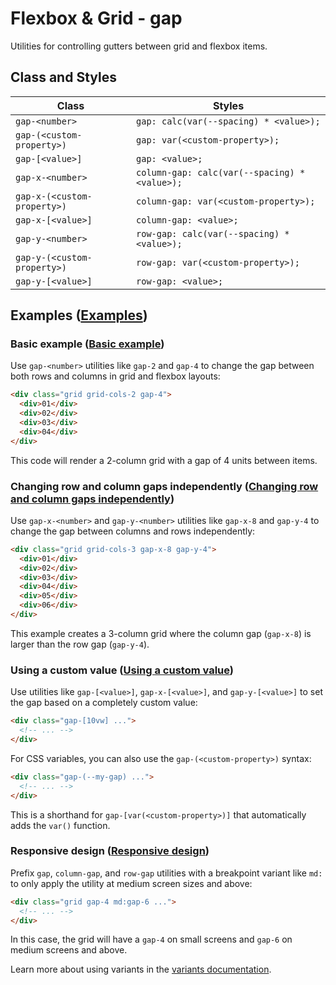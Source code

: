 # Flexbox & Grid - gap

Utilities for controlling gutters between grid and flexbox items.

## Class and Styles

| Class                     | Styles                                     |
| ------------------------- | ------------------------------------------ |
| `gap-<number>`            | `gap: calc(var(--spacing) * <value>);`     |
| `gap-(<custom-property>)` | `gap: var(<custom-property>);`             |
| `gap-[<value>]`           | `gap: <value>;`                            |
| `gap-x-<number>`          | `column-gap: calc(var(--spacing) * <value>);` |
| `gap-x-(<custom-property>)`| `column-gap: var(<custom-property>);`         |
| `gap-x-[<value>]`         | `column-gap: <value>;`                        |
| `gap-y-<number>`          | `row-gap: calc(var(--spacing) * <value>);`    |
| `gap-y-(<custom-property>)`| `row-gap: var(<custom-property>);`            |
| `gap-y-[<value>]`         | `row-gap: <value>;`                           |

## Examples ([Examples](https://tailwindcss.com/docs/gap#examples))

### Basic example ([Basic example](https://tailwindcss.com/docs/gap#basic-example))

Use `gap-<number>` utilities like `gap-2` and `gap-4` to change the gap between both rows and columns in grid and flexbox layouts:

```html
<div class="grid grid-cols-2 gap-4">
  <div>01</div>
  <div>02</div>
  <div>03</div>
  <div>04</div>
</div>
```

This code will render a 2-column grid with a gap of 4 units between items.

### Changing row and column gaps independently ([Changing row and column gaps independently](https://tailwindcss.com/docs/gap#changing-row-and-column-gaps-independently))

Use `gap-x-<number>` and `gap-y-<number>` utilities like `gap-x-8` and `gap-y-4` to change the gap between columns and rows independently:

```html
<div class="grid grid-cols-3 gap-x-8 gap-y-4">
  <div>01</div>
  <div>02</div>
  <div>03</div>
  <div>04</div>
  <div>05</div>
  <div>06</div>
</div>
```

This example creates a 3-column grid where the column gap (`gap-x-8`) is larger than the row gap (`gap-y-4`).

### Using a custom value ([Using a custom value](https://tailwindcss.com/docs/gap#using-a-custom-value))

Use utilities like `gap-[<value>]`, `gap-x-[<value>]`, and `gap-y-[<value>]` to set the gap based on a completely custom value:

```html
<div class="gap-[10vw] ...">
  <!-- ... -->
</div>
```

For CSS variables, you can also use the `gap-(<custom-property>)` syntax:

```html
<div class="gap-(--my-gap) ...">
  <!-- ... -->
</div>
```

This is a shorthand for `gap-[var(<custom-property>)]` that automatically adds the `var()` function.

### Responsive design ([Responsive design](https://tailwindcss.com/docs/gap#responsive-design))

Prefix `gap`, `column-gap`, and `row-gap` utilities with a breakpoint variant like `md:` to only apply the utility at medium screen sizes and above:

```html
<div class="grid gap-4 md:gap-6 ...">
  <!-- ... -->
</div>
```

In this case, the grid will have a `gap-4` on small screens and `gap-6` on medium screens and above.

Learn more about using variants in the [variants documentation](https://tailwindcss.com/docs/hover-focus-and-other-states).